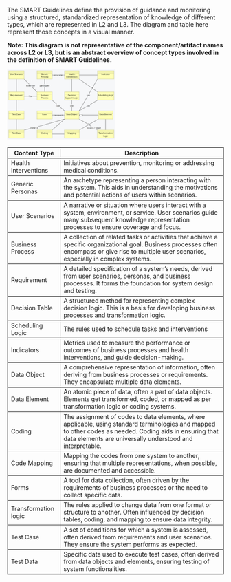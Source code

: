 The SMART Guidelines define the provision of guidance and monitoring using a structured, standardized representation of knowledge of different types, which are represented in L2 and L3. The diagram and table here represent those concepts in a visual manner. 

**Note: This diagram is not representative of the component/artifact names across L2 or L3, but is an abstract overview of concept types involved in the definition of SMART Guidelines.**


<img src="./content_types.png" style="width:50%; align:center"/>
<br clear="all"/>



<table border="1">
    <thead>
        <tr>
            <th>Content Type</th>
            <th>Description</th>
        </tr>
    </thead>
    <tbody>
        <tr>
            <td>Health Interventions</td>
            <td>Initiatives about prevention, monitoring or addressing medical conditions.</td>
        </tr>
        <tr>
            <td>Generic Personas</td>
            <td>An archetype representing a person interacting with the system. This aids in understanding the motivations and potential actions of users within scenarios.</td>
        </tr>
        <tr>
            <td>User Scenarios</td>
            <td>A narrative or situation where users interact with a system, environment, or service. User scenarios guide many subsequent knowledge representation processes to ensure coverage and focus.</td>
        </tr>
        <tr>
            <td>Business Process</td>
            <td>A collection of related tasks or activities that achieve a specific organizational goal. Business processes often encompass or give rise to multiple user scenarios, especially in complex systems.</td>
        </tr>
        <tr>
            <td>Requirement</td>
            <td>A detailed specification of a system’s needs, derived from user scenarios, personas, and business processes. It forms the foundation for system design and testing.</td>
        </tr>
        <tr>
            <td>Decision Table</td>
            <td>A structured method for representing complex decision logic. This is a basis for developing business processes and transformation logic.</td>
        </tr>
        <tr>
            <td>Scheduling Logic</td>
            <td>The rules used to schedule tasks and interventions</td>
        </tr>
        <tr>
            <td>Indicators</td>
            <td>Metrics used to measure the performance or outcomes of business processes and health interventions, and guide decision-making.</td>
        </tr>
        <tr>
            <td>Data Object</td>
            <td>A comprehensive representation of information, often deriving from business processes or requirements. They encapsulate multiple data elements.</td>
        </tr>
        <tr>
            <td>Data Element</td>
            <td>An atomic piece of data, often a part of data objects. Elements get transformed, coded, or mapped as per transformation logic or coding systems.</td>
        </tr>
        <tr>
            <td>Coding</td>
            <td>The assignment of codes to data elements, where applicable, using standard terminologies and mapped to other codes as needed. Coding aids in ensuring that data elements are universally understood and interpretable.</td>
        </tr>
        <tr>
            <td>Code Mapping</td>
            <td>Mapping the codes from one system to another, ensuring that multiple representations, when possible, are documented and accessible.</td>
        </tr>
        <tr>
            <td>Forms</td>
            <td>A tool for data collection, often driven by the requirements of business processes or the need to collect specific data.</td>
        </tr>
        <tr>
            <td>Transformation logic</td>
            <td>The rules applied to change data from one format or structure to another. Often influenced by decision tables, coding, and mapping to ensure data integrity.</td>
        </tr>
        <tr>
            <td>Test Case</td>
            <td>A set of conditions for which a system is assessed, often derived from requirements and user scenarios. They ensure the system performs as expected.</td>
        </tr>
        <tr>
            <td>Test Data</td>
            <td>Specific data used to execute test cases, often derived from data objects and elements, ensuring testing of system functionalities.</td>
        </tr>
    </tbody>
</table>


